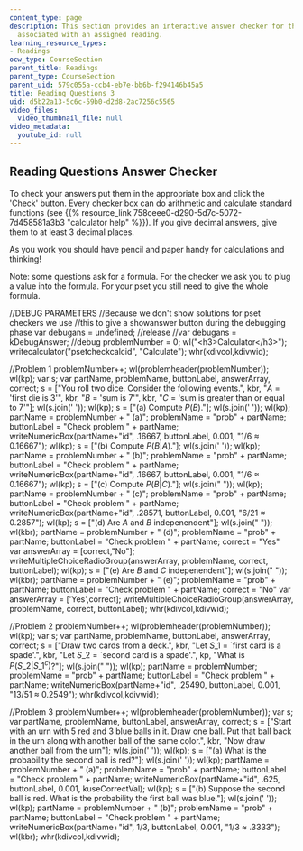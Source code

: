 ```yaml
---
content_type: page
description: This section provides an interactive answer checker for the reading questions
  associated with an assigned reading.
learning_resource_types:
- Readings
ocw_type: CourseSection
parent_title: Readings
parent_type: CourseSection
parent_uid: 579c055a-ccb4-eb7e-bb6b-f294146b45a5
title: Reading Questions 3
uid: d5b22a13-5c6c-59b0-d2d8-2ac7256c5565
video_files:
  video_thumbnail_file: null
video_metadata:
  youtube_id: null
---
```


Reading Questions Answer Checker
--------------------------------

To check your answers put them in the appropriate box and click the 'Check' button. Every checker box can do arithmetic and calculate standard functions (see {{% resource_link 758ceee0-d290-5d7c-5072-7d458581a3b3 "calculator help" %}}). If you give decimal answers, give them to at least 3 decimal places.

As you work you should have pencil and paper handy for calculations and thinking!

Note: some questions ask for a formula. For the checker we ask you to plug a value into the formula. For your pset you still need to give the whole formula.

//DEBUG PARAMETERS //Because we don't show solutions for pset checkers we use //this to give a showanswer button during the debugging phase var debugans = undefined; //release //var debugans = kDebugAnswer; //debug problemNumber = 0; wl("\<h3>Calculator\</h3>"); writecalculator("psetcheckcalcid", "Calculate"); whr(kdivcol,kdivwid);

//Problem 1 problemNumber++; wl(problemheader(problemNumber)); wl(kp); var s; var partName, problemName, buttonLabel, answerArray, correct; s = \["You roll two dice. Consider the following events.", kbr, "$A$ = 'first die is 3'", kbr, "$B$ = 'sum is 7'", kbr, "$C$ = 'sum is greater than or equal to 7'"\]; wl(s.join(' ')); wl(kp); s = \["(a) Compute $P(B)$."\]; wl(s.join(' ')); wl(kp); partName = problemNumber + " (a)"; problemName = "prob" + partName; buttonLabel = "Check problem " + partName; writeNumericBox(partName+"id", .16667, buttonLabel, 0.001, "1/6 &#x2248; 0.16667"); wl(kp); s = \["(b) Compute $P(B|A)$."\]; wl(s.join(' ')); wl(kp); partName = problemNumber + " (b)"; problemName = "prob" + partName; buttonLabel = "Check problem " + partName; writeNumericBox(partName+"id", .16667, buttonLabel, 0.001, "1/6 &#x2248; 0.16667"); wl(kp); s = \["(c) Compute $P(B|C)$."\]; wl(s.join(" ")); wl(kp); partName = problemNumber + " (c)"; problemName = "prob" + partName; buttonLabel = "Check problem " + partName; writeNumericBox(partName+"id", .28571, buttonLabel, 0.001, "6/21 &#x2248; 0.2857"); wl(kp); s = \["(d) Are $A$ and $B$ indepenendent"\]; wl(s.join(" ")); wl(kbr); partName = problemNumber + " (d)"; problemName = "prob" + partName; buttonLabel = "Check problem " + partName; correct = "Yes" var answerArray = \[correct,"No"\]; writeMultipleChoiceRadioGroup(answerArray, problemName, correct, buttonLabel); wl(kp); s = \["(e) Are $B$ and $C$ indepenendent"\]; wl(s.join(" ")); wl(kbr); partName = problemNumber + " (e)"; problemName = "prob" + partName; buttonLabel = "Check problem " + partName; correct = "No" var answerArray = \['Yes',correct\]; writeMultipleChoiceRadioGroup(answerArray, problemName, correct, buttonLabel); whr(kdivcol,kdivwid);

//Problem 2 problemNumber++; wl(problemheader(problemNumber)); wl(kp); var s; var partName, problemName, buttonLabel, answerArray, correct; s = \["Draw two cards from a deck.", kbr, "Let $S\_1$ = &grave;first card is a spade'.", kbr, "Let $S\_2$ = &grave;second card is a spade'.", kp, "What is $P(S\_2 | S\_1^c)$?"\]; wl(s.join(" ")); wl(kp); partName = problemNumber; problemName = "prob" + partName; buttonLabel = "Check problem " + partName; writeNumericBox(partName+"id", .25490, buttonLabel, 0.001, "13/51 &#x2248; 0.2549"); whr(kdivcol,kdivwid);

//Problem 3 problemNumber++; wl(problemheader(problemNumber)); var s; var partName, problemName, buttonLabel, answerArray, correct; s = \["Start with an urn with 5 red and 3 blue balls in it. Draw one ball. Put that ball back in the urn along with another ball of the same color.", kbr, "Now draw another ball from the urn"\]; wl(s.join(' ')); wl(kp); s = \["(a) What is the probability the second ball is red?"\]; wl(s.join(' ')); wl(kp); partName = problemNumber + " (a)"; problemName = "prob" + partName; buttonLabel = "Check problem " + partName; writeNumericBox(partName+"id", .625, buttonLabel, 0.001, kuseCorrectVal); wl(kp); s = \["(b) Suppose the second ball is red. What is the probability the first ball was blue."\]; wl(s.join(' ')); wl(kp); partName = problemNumber + " (b)"; problemName = "prob" + partName; buttonLabel = "Check problem " + partName; writeNumericBox(partName+"id", 1/3, buttonLabel, 0.001, "1/3 &#x2248; .3333"); wl(kbr); whr(kdivcol,kdivwid);